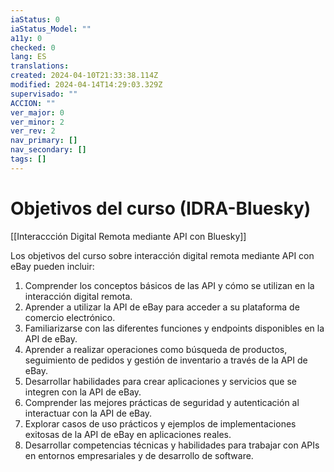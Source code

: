 ```yaml
---
iaStatus: 0
iaStatus_Model: ""
a11y: 0
checked: 0
lang: ES
translations: 
created: 2024-04-10T21:33:38.114Z
modified: 2024-04-14T14:29:03.329Z
supervisado: ""
ACCION: ""
ver_major: 0
ver_minor: 2
ver_rev: 2
nav_primary: []
nav_secondary: []
tags: []
---
```

# Objetivos del curso (IDRA-Bluesky)

[[Interaccción Digital Remota mediante API con Bluesky]]

Los objetivos del curso sobre interacción digital remota mediante API con eBay pueden incluir:

1. Comprender los conceptos básicos de las API y cómo se utilizan en la interacción digital remota.
2. Aprender a utilizar la API de eBay para acceder a su plataforma de comercio electrónico.
3. Familiarizarse con las diferentes funciones y endpoints disponibles en la API de eBay.
4. Aprender a realizar operaciones como búsqueda de productos, seguimiento de pedidos y gestión de inventario a través de la API de eBay.
5. Desarrollar habilidades para crear aplicaciones y servicios que se integren con la API de eBay.
6. Comprender las mejores prácticas de seguridad y autenticación al interactuar con la API de eBay.
7. Explorar casos de uso prácticos y ejemplos de implementaciones exitosas de la API de eBay en aplicaciones reales.
8. Desarrollar competencias técnicas y habilidades para trabajar con APIs en entornos empresariales y de desarrollo de software.

